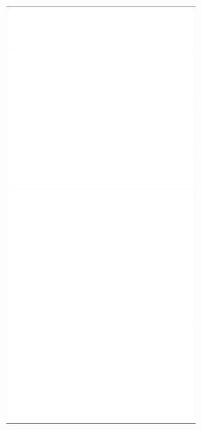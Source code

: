 <table cellspacing="0" cellpadding="0">
  <tbody>
    <tr>
      <td width="100%" valign="top">
        <img src="https://github.com/hrbdev/hrbdev/blob/main/assets/metrics.base.header.svg">
        <img src="https://github.com/hrbdev/hrbdev/blob/main/assets/metrics.base.activity-community.svg">
        <img src="https://github.com/hrbdev/hrbdev/blob/main/assets/metrics.base.repositories.svg">
        <img src="https://github.com/hrbdev/hrbdev/blob/main/assets/metrics.plugin.stackoverflow.svg">
        <img src="https://github.com/hrbdev/hrbdev/blob/main/assets/metrics.plugin.habits.svg">
        <img src="https://github.com/hrbdev/hrbdev/blob/main/assets/metrics.plugin.followup.svg">
      </td>
    </tr>
  </tbody>
</table>
